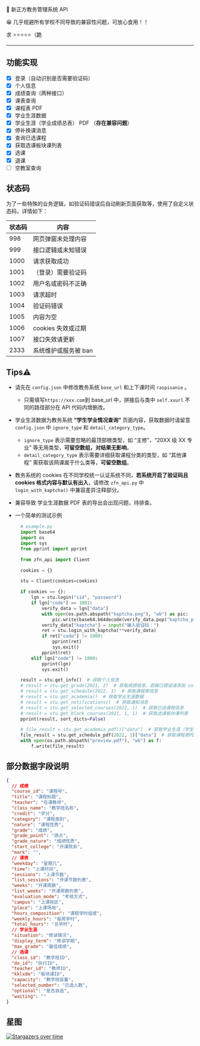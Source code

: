 🏫 新正方教务管理系统 API

😁 几乎规避所有学校不同导致的兼容性问题，可放心食用！！

<!-- > ⚠️ 原 Django-WebAPI 项目：[jokerwho/zfnew_wenApi](https://github.com/jokerwho/zfnew_webApi) 已停止更新，后续 API 更新将在本项目进行 -->

求 ⭐⭐⭐⭐⭐（跪

---

## 功能实现

- [x] 登录（自动识别是否需要验证码）
- [x] 个人信息
- [x] 成绩查询（两种接口）
- [x] 课表查询
- [x] 课程表 PDF
- [x] 学业生涯数据
- [x] 学业生涯（学业成绩总表） PDF （**存在兼容问题**）
- [x] 停补换课消息
- [x] 查询已选课程
- [x] 获取选课板块课列表
- [x] 选课
- [x] 退课
- [ ] 空教室查询

## 状态码

为了一些特殊的业务逻辑，如验证码错误后自动刷新页面获取等，使用了自定义状态码，详情如下：

| 状态码 | 内容                 |
| ------ | -------------------- |
| 998    | 网页弹窗未处理内容   |
| 999    | 接口逻辑或未知错误   |
| 1000   | 请求获取成功         |
| 1001   | （登录）需要验证码   |
| 1002   | 用户名或密码不正确   |
| 1003   | 请求超时             |
| 1004   | 验证码错误           |
| 1005   | 内容为空             |
| 1006   | cookies 失效或过期   |
| 1007   | 接口失效请更新       |
| 2333   | 系统维护或服务被 ban |

## Tips⚠️

- 请先在 `config.json` 中修改教务系统 `base_url` 和上下课时间 `raspisanie` 。
  - 只需填写`https://xxx.com`到 base_url 中，拼接后与类中 `self.xxurl` 不同的路径部分在 API 代码内增删改。
- 学业生涯数据为教务系统 **“学生学业情况查询”** 页面内容，获取数据时请留意 `config.json` 中 `ignore_type` 和 `detail_category_type`。
  - `ignore_type` 表示需要忽略的最顶部根类型，如 “主修”，“20XX 级 XX 专业” 等无用类型，**可留空数组，对结果无影响**。
  - `detail_category_type` 表示需要详细获取课程分类的类型，如 “其他课程” 需获取该网课属于什么类等，**可留空数组**。
- 教务系统的 cookies 在不同学校统一认证系统不同，**若系统开启了验证码且 cookies 格式内容与默认有出入**，请修改 `zfn_api.py` 中 `login_with_kaptcha()` 中兼容差异注释部分。
- 兼容导致 学业生涯数据 PDF 表的导出会出现问题，待排查。
- 一个简单的测试示例

  ```python
    # example.py
    import base64
    import os
    import sys
    from pprint import pprint

    from zfn_api import Client

    cookies = {}

    stu = Client(cookies=cookies)

    if cookies == {}:
        lgn = stu.login("sid", "password")
        if lgn["code"] == 1001:
            verify_data = lgn["data"]
            with open(os.path.abspath("kaptcha.png"), "wb") as pic:
                pic.write(base64.b64decode(verify_data.pop("kaptcha_pic")))
            verify_data["kaptcha"] = input("输入验证码：")
            ret = stu.login_with_kaptcha(**verify_data)
            if ret["code"] != 1000:
                pprint(ret)
                sys.exit()
            pprint(ret)
        elif lgn["code"] != 1000:
            pprint(lgn)
            sys.exit()

    result = stu.get_info()  # 获取个人信息
    # result = stu.get_grade(2021, 2)  # 获取成绩信息，若接口错误请添加 use_personal_info=True，只填年份获取全年
    # result = stu.get_schedule(2022, 1)  # 获取课程表信息
    # result = stu.get_academia()  # 获取学业生涯数据
    # result = stu.get_notifications()  # 获取通知消息
    # result = stu.get_selected_courses(2022, 1)  # 获取已选课程信息
    # result = stu.get_block_courses(2021, 1, 1)  # 获取选课板块课列表
    pprint(result, sort_dicts=False)

    # file_result = stu.get_academia_pdf()["data"]  # 获取学业生涯（学生成绩总表）PDF文件
    file_result = stu.get_schedule_pdf(2022, 1)["data"]  # 获取课程表PDF文件
    with open(os.path.abspath("preview.pdf"), "wb") as f:
        f.write(file_result)

  ```

## 部分数据字段说明

```json
{
  // 成绩
  "course_id": "课程号",
  "title": "课程标题",
  "teacher": "任课教师",
  "class_name": "教学班名称",
  "credit": "学分",
  "category": "课程类别",
  "nature": "课程性质",
  "grade": "成绩",
  "grade_point": "绩点",
  "grade_nature": "成绩性质",
  "start_college": "开课院系",
  "mark": "",
  // 课表
  "weekday": "星期几",
  "time": "上课时间",
  "sessions": "上课节数",
  "list_sessions": "开课节数列表",
  "weeks": "开课周数",
  "list_weeks": "开课周数列表",
  "evaluation_mode": "考核方式",
  "campus": "上课校区",
  "place": "上课场地",
  "hours_composition": "课程学时组成",
  "weekly_hours": "每周学时",
  "total_hours": "总学时",
  // 学业生涯
  "situation": "修读情况",
  "display_term": "修读学期",
  "max_grade": "最佳成绩",
  // 选课
  "class_id": "教学班ID",
  "do_id": "执行ID",
  "teacher_id": "教师ID",
  "kklxdm": "板块课ID",
  "capacity": "教学班容量",
  "selected_number": "已选人数",
  "optional": "是否自选",
  "waiting": ""
}
```

## 星图

[![Stargazers over time](https://starchart.cc/openschoolcn/zfn_api.svg)](https://starchart.cc/openschoolcn/zfn_api)
